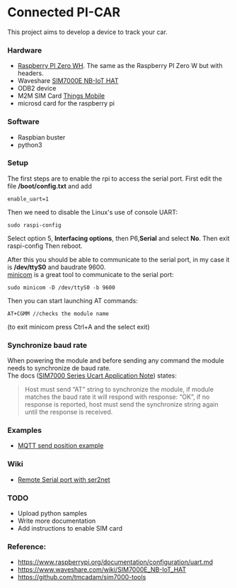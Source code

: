 # Connected PI-CAR

This project aims to develop a device to track your car.

### Hardware
- [Raspberry PI Zero WH](https://www.raspberrypi.org/blog/zero-wh/). The same as the Raspberry PI Zero W but with headers.
- Waveshare [SIM7000E NB-IoT HAT](https://www.waveshare.com/SIM7000E-NB-IoT-HAT.htm)
- ODB2 device
- M2M SIM Card [Things Mobile](https://www.thingsmobile.com/private/thingsmobile)
- microsd card for the raspberry pi

### Software
- Raspbian buster
- python3

### Setup
The first steps are to enable the rpi to access the serial port.
First edit the file __/boot/config.txt__ and add
```
enable_uart=1
```
Then we need to disable the Linux's use of console UART:
```
sudo raspi-config
```
Select option 5, __Interfacing options__, then P6,__Serial__ and select __No__. Then exit raspi-config
Then reboot.

After this you should be able to communicate to the serial port, in my case it is __/dev/ttyS0__ and baudrate 9600.  
[minicom](https://help.ubuntu.com/community/Minicom) is a great tool to communicate to the serial port:
```
sudo minicom -D /dev/ttyS0 -b 9600
```
Then you can start launching AT commands:
```
AT+CGMM //checks the module name
```
(to exit minicom press Ctrl+A and the select exit)

### Synchronize baud rate
When powering the module and before sending any command the module needs to synchronize de baud rate.  
The docs ([SIM7000 Series Ucart Application Note](https://simcom.ee/documents/SIM7000x/SIM7000%20Series%20UART%20Application%20Note_V1.00.pdf)) states:  
> Host must send “AT” string to synchronize the module, if module matches the baud rate it will
> respond with response: “OK”, if no response is reported, host must send the synchronize string
> again until the response is received.


### Examples
- [MQTT send position example](examples/mqtt_update_position.py) 

### Wiki
- [Remote Serial port with ser2net](https://github.com/nilsburg/connected-pi-car/wiki/Remote-serial-port-with-ser2net)

### TODO
- Upload python samples
- Write more documentation
- Add instructions to enable SIM card

### Reference:
- https://www.raspberrypi.org/documentation/configuration/uart.md
- https://www.waveshare.com/wiki/SIM7000E_NB-IoT_HAT
- https://github.com/tmcadam/sim7000-tools